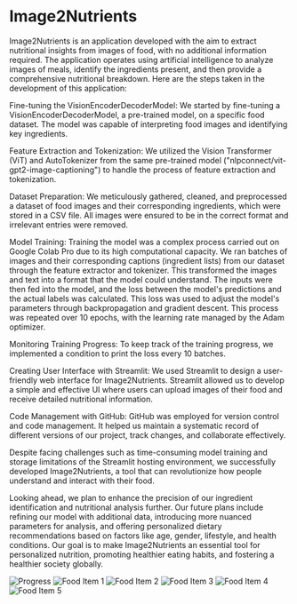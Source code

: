 # Image2Nutrients
Image2Nutrients is an application developed with the aim to extract nutritional insights from images of food, with no additional information required. The application operates using artificial intelligence to analyze images of meals, identify the ingredients present, and then provide a comprehensive nutritional breakdown. Here are the steps taken in the development of this application:

Fine-tuning the VisionEncoderDecoderModel: We started by fine-tuning a VisionEncoderDecoderModel, a pre-trained model, on a specific food dataset. The model was capable of interpreting food images and identifying key ingredients.

Feature Extraction and Tokenization: We utilized the Vision Transformer (ViT) and AutoTokenizer from the same pre-trained model ("nlpconnect/vit-gpt2-image-captioning") to handle the process of feature extraction and tokenization.

Dataset Preparation: We meticulously gathered, cleaned, and preprocessed a dataset of food images and their corresponding ingredients, which were stored in a CSV file. All images were ensured to be in the correct format and irrelevant entries were removed.

Model Training: Training the model was a complex process carried out on Google Colab Pro due to its high computational capacity. We ran batches of images and their corresponding captions (ingredient lists) from our dataset through the feature extractor and tokenizer. This transformed the images and text into a format that the model could understand. The inputs were then fed into the model, and the loss between the model's predictions and the actual labels was calculated. This loss was used to adjust the model's parameters through backpropagation and gradient descent. This process was repeated over 10 epochs, with the learning rate managed by the Adam optimizer.

Monitoring Training Progress: To keep track of the training progress, we implemented a condition to print the loss every 10 batches.

Creating User Interface with Streamlit: We used Streamlit to design a user-friendly web interface for Image2Nutrients. Streamlit allowed us to develop a simple and effective UI where users can upload images of their food and receive detailed nutritional information.

Code Management with GitHub: GitHub was employed for version control and code management. It helped us maintain a systematic record of different versions of our project, track changes, and collaborate effectively.

Despite facing challenges such as time-consuming model training and storage limitations of the Streamlit hosting environment, we successfully developed Image2Nutrients, a tool that can revolutionize how people understand and interact with their food.

Looking ahead, we plan to enhance the precision of our ingredient identification and nutritional analysis further. Our future plans include refining our model with additional data, introducing more nuanced parameters for analysis, and offering personalized dietary recommendations based on factors like age, gender, lifestyle, and health conditions. Our goal is to make Image2Nutrients an essential tool for personalized nutrition, promoting healthier eating habits, and fostering a healthier society globally.


![Progress](Example.png)
![Food Item 1](Example-1.png)
![Food Item 2](Example-2.png)
![Food Item 3](Example-3.png)
![Food Item 4](Example-4.png)
![Food Item 5](Example-5.png)

